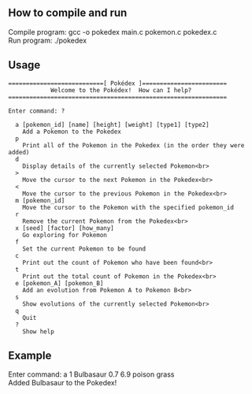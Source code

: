 ## How to compile and run
Compile program: gcc -o pokedex main.c pokemon.c pokedex.c <br/>
Run program: ./pokedex

## Usage
```
===========================[ Pokédex ]========================
            Welcome to the Pokédex!  How can I help?
==============================================================

Enter command: ?
  
  a [pokemon_id] [name] [height] [weight] [type1] [type2]
    Add a Pokemon to the Pokedex
  p
    Print all of the Pokemon in the Pokedex (in the order they were added)
  d
    Display details of the currently selected Pokemon<br>
  >
    Move the cursor to the next Pokemon in the Pokedex<br>
  < 
    Move the cursor to the previous Pokemon in the Pokedex<br>
  m [pokemon_id]
    Move the cursor to the Pokemon with the specified pokemon_id
  r
    Remove the current Pokemon from the Pokedex<br>
  x [seed] [factor] [how_many]
    Go exploring for Pokemon
  f
    Set the current Pokemon to be found
  c
    Print out the count of Pokemon who have been found<br>
  t
    Print out the total count of Pokemon in the Pokedex<br>
  e [pokemon_A] [pokemon_B]
    Add an evolution from Pokemon A to Pokemon B<br>
  s
    Show evolutions of the currently selected Pokemon<br>
  q
    Quit
  ?
    Show help
``` 
## Example
Enter command: a 1 Bulbasaur 0.7 6.9 poison grass <br/>
Added Bulbasaur to the Pokedex!
